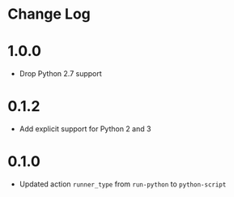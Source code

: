 # Change Log

# 1.0.0

* Drop Python 2.7 support

# 0.1.2

- Add explicit support for Python 2 and 3

# 0.1.0

- Updated action `runner_type` from `run-python` to `python-script`

